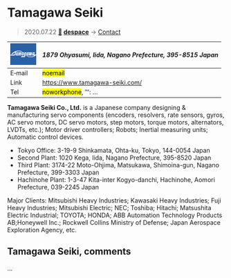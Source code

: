 # Tamagawa Seiki
> 2020.07.22 **[🚀](../index/index.md) [despace](index.md)** → [Contact](contact.md)

|[![](f/contact/t/tamagawa_seiki_logo1_thumb.jpg)](f/contact/t/tamagawa_seiki_logo1.png)|*1879 Ohyasumi, Iida, Nagano Prefecture, 395-8515 Japan*|
|:--|:--|
|E‑mail| <mark>noemail</mark> |
|Link| <https://www.tamagawa-seiki.com/>|<br> <https://www.linkedin.com/company/tamagawa-seiki-co-.ltd.><br> <https://aerospacebiz.jaxa.jp/en/partner/company/01/> |
|Tel| <mark>noworkphone</mark>, ℻: … |

**Tamagawa Seiki Co., Ltd.** is a Japanese company designing & manufacturing servo components (encoders, resolvers, rate sensors, gyros, AC servo motors, DC servo motors, step motors, torque motors, alternators, LVDTs, etc.); Motor driver controllers; Robots; Inertial measuring units; Automatic control devices.

   - Tokyo Office: 3-19-9 Shinkamata, Ohta-ku, Tokyo, 144-0054 Japan
   - Second Plant: 1020 Kega, Iida, Nagano Prefecture, 395-8520 Japan
   - Third Plant: 3174-22 Moto-Ohjima, Matsukawa, Shimoina-gun, Nagano Prefecture, 399-3303 Japan
   - Hachinohe Plant: 1-3-47 Kita-inter Kogyo-danchi, Hachinohe, Aomori Prefecture, 039-2245 Japan

Major Clients: Mitsubishi Heavy Industries; Kawasaki Heavy Industries; Fuji Heavy Industries; Mitsubishi Electric; NEC; Toshiba; Hitachi; Matsushita Electric Industrial; TOYOTA; HONDA; ABB Automation Technology Products AB;Honeywell Inc.; Rockwell Collins Ministry of Defense; Japan Aerospace Exploration Agency, etc.

<p style="page-break-after:always"> </p>

## Tamagawa Seiki, comments

…

